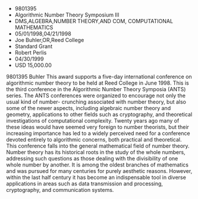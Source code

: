
* 9801395
* Algorithmic Number Theory Symposium III
* DMS,ALGEBRA,NUMBER THEORY,AND COM, COMPUTATIONAL MATHEMATICS
* 05/01/1998,04/21/1998
* Joe Buhler,OR,Reed College
* Standard Grant
* Robert Perlis
* 04/30/1999
* USD 15,000.00

9801395 Buhler This award supports a five-day international conference on
algorithmic number theory to be held at Reed College in June 1998. This is the
third conference in the Algorithmic Number Theory Symposia (ANTS) series. The
ANTS conferences were organized to encourage not only the usual kind of number-
crunching associated with number theory, but also some of the newer aspects,
including algebraic number theory and geometry, applications to other fields
such as cryptography, and theoretical investigations of computational
complexity. Twenty years ago many of these ideas would have seemed very foreign
to number theorists, but their increasing importance has led to a widely
perceived need for a conference devoted entirely to algorithmic concerns, both
practical and theoretical. This conference falls into the general mathematical
field of number theory. Number theory has its historical roots in the study of
the whole numbers, addressing such questions as those dealing with the
divisibility of one whole number by another. It is among the oldest branches of
mathematics and was pursued for many centuries for purely aesthetic reasons.
However, within the last half century it has become an indispensable tool in
diverse applications in areas such as data transmission and processing,
cryptography, and communication systems.
